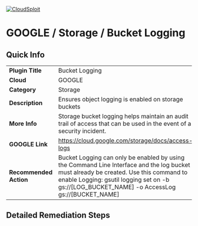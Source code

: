 [![CloudSploit](https://cloudsploit.com/img/logo-new-big-text-100.png "CloudSploit")](https://cloudsploit.com)

# GOOGLE / Storage / Bucket Logging

## Quick Info

| | |
|-|-|
| **Plugin Title** | Bucket Logging |
| **Cloud** | GOOGLE |
| **Category** | Storage |
| **Description** | Ensures object logging is enabled on storage buckets |
| **More Info** | Storage bucket logging helps maintain an audit trail of access that can be used in the event of a security incident. |
| **GOOGLE Link** | https://cloud.google.com/storage/docs/access-logs |
| **Recommended Action** | Bucket Logging can only be enabled by using the Command Line Interface and the log bucket must already be created. Use this command to enable Logging: gsutil logging set on -b gs://[LOG_BUCKET_NAME] -o AccessLog  gs://[BUCKET_NAME] |

## Detailed Remediation Steps


